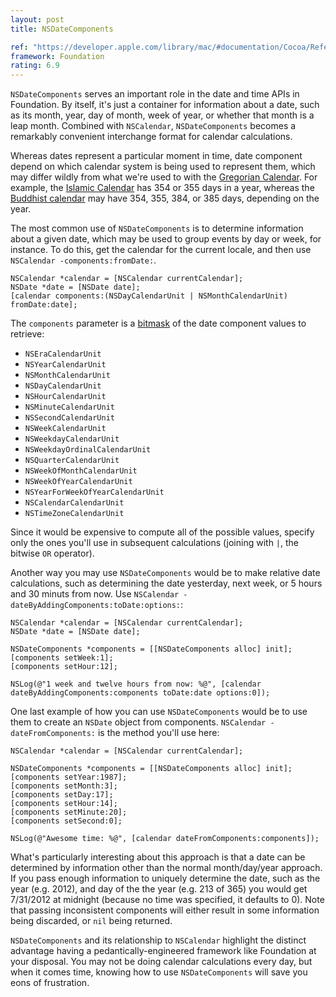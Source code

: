 ```yaml
---
layout: post
title: NSDateComponents

ref: "https://developer.apple.com/library/mac/#documentation/Cocoa/Reference/Foundation/Classes/NSDateComponents_Class/Reference/Reference.html"
framework: Foundation
rating: 6.9
---
```


`NSDateComponents` serves an important role in the date and time APIs in Foundation. By itself, it's just a container for information about a date, such as its month, year, day of month, week of year, or whether that month is a leap month. Combined with `NSCalendar`, `NSDateComponents` becomes a remarkably convenient interchange format for calendar calculations.

Whereas dates represent a particular moment in time, date component depend on which calendar system is being used to represent them, which may differ wildly from what we're used to with the [Gregorian Calendar](http://en.wikipedia.org/wiki/Gregorian_calendar). For example, the [Islamic Calendar](http://en.wikipedia.org/wiki/Islamic_calendar) has 354 or 355 days in a year, whereas the [Buddhist calendar](http://en.wikipedia.org/wiki/Buddhist_calendar) may have 354, 355, 384, or 385 days, depending on the year.

The most common use of `NSDateComponents` is to determine information about a given date, which may be used to group events by day or week, for instance. To do this, get the calendar for the current locale, and then use `NSCalendar -components:fromDate:`.


    NSCalendar *calendar = [NSCalendar currentCalendar];
    NSDate *date = [NSDate date];
    [calendar components:(NSDayCalendarUnit | NSMonthCalendarUnit) fromDate:date];


The `components` parameter is a [bitmask](http://en.wikipedia.org/wiki/Bitmask) of the date component values to retrieve:

- `NSEraCalendarUnit`
- `NSYearCalendarUnit`
- `NSMonthCalendarUnit`
- `NSDayCalendarUnit`
- `NSHourCalendarUnit`
- `NSMinuteCalendarUnit`
- `NSSecondCalendarUnit`
- `NSWeekCalendarUnit`
- `NSWeekdayCalendarUnit`
- `NSWeekdayOrdinalCalendarUnit`
- `NSQuarterCalendarUnit`
- `NSWeekOfMonthCalendarUnit`
- `NSWeekOfYearCalendarUnit`
- `NSYearForWeekOfYearCalendarUnit`
- `NSCalendarCalendarUnit`
- `NSTimeZoneCalendarUnit`

Since it would be expensive to compute all of the possible values, specify only the ones you'll use in subsequent calculations (joining with `|`, the bitwise `OR` operator).

Another way you may use `NSDateComponents` would be to make relative date calculations, such as determining the date yesterday, next week, or 5 hours and 30 minuts from now. Use `NSCalendar -dateByAddingComponents:toDate:options:`:


    NSCalendar *calendar = [NSCalendar currentCalendar];
    NSDate *date = [NSDate date];
    
    NSDateComponents *components = [[NSDateComponents alloc] init];
    [components setWeek:1];
    [components setHour:12];
    
    NSLog(@"1 week and twelve hours from now: %@", [calendar dateByAddingComponents:components toDate:date options:0]);


One last example of how you can use `NSDateComponents` would be to use them to create an `NSDate` object from components. `NSCalendar -dateFromComponents:` is the method you'll use here:


    NSCalendar *calendar = [NSCalendar currentCalendar];
        
    NSDateComponents *components = [[NSDateComponents alloc] init];
    [components setYear:1987];
    [components setMonth:3];
    [components setDay:17];
    [components setHour:14];
    [components setMinute:20];
    [components setSecond:0];
    
    NSLog(@"Awesome time: %@", [calendar dateFromComponents:components]);


What's particularly interesting about this approach is that a date can be determined by information other than the normal month/day/year approach. If you pass enough information to uniquely determine the date, such as the year (e.g. 2012), and day of the the year (e.g. 213 of 365) you would get 7/31/2012 at midnight (because no time was specified, it defaults to 0). Note that passing inconsistent components will either result in some information being discarded, or `nil` being returned. 

`NSDateComponents` and its relationship to `NSCalendar` highlight the distinct advantage having a pedantically-engineered framework like Foundation at your disposal. You may not be doing calendar calculations every day, but when it comes time, knowing how to use `NSDateComponents` will save you eons of frustration.
